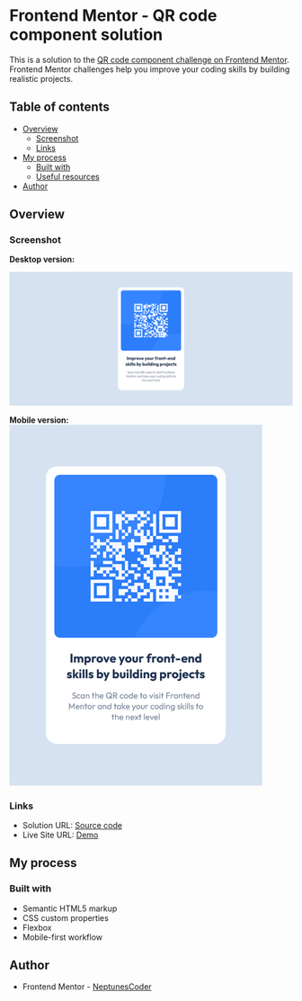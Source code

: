 # Frontend Mentor - QR code component solution

This is a solution to the [QR code component challenge on Frontend Mentor](https://www.frontendmentor.io/challenges/qr-code-component-iux_sIO_H). Frontend Mentor challenges help you improve your coding skills by building realistic projects. 

## Table of contents

- [Overview](#overview)
  - [Screenshot](#screenshot)
  - [Links](#links)
- [My process](#my-process)
  - [Built with](#built-with)
  - [Useful resources](#useful-resources)
- [Author](#author)


## Overview

### Screenshot

**Desktop version:**

![](./screenshots/desktop-screenshot.png)


**Mobile version:**
![](./screenshots/mobile-screenshot.png)

### Links

- Solution URL: [Source code](https://your-solution-url.com)
- Live Site URL: [Demo](https://your-live-site-url.com)

## My process

### Built with

- Semantic HTML5 markup
- CSS custom properties
- Flexbox
- Mobile-first workflow


## Author

- Frontend Mentor - [NeptunesCoder](https://www.frontendmentor.io/profile/NeptunesCoder)



